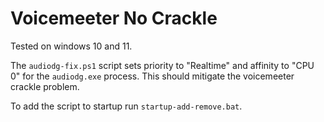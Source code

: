 # Voicemeeter No Crackle

Tested on windows 10 and 11.

The `audiodg-fix.ps1` script sets priority to "Realtime" and affinity to "CPU 0" for the `audiodg.exe` process. This should mitigate the voicemeeter crackle problem.

To add the script to startup run `startup-add-remove.bat`.

